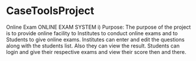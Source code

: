CaseToolsProject
================

Online Exam
ONLINE EXAM SYSTEM
i) Purpose: The purpose of the project is to provide online facility to Institutes to conduct online exams and to Students to give online exams. Institutes can enter and edit the questions along with the students list. Also they can view the result. Students can login and give their respective exams and view their score then and there.

